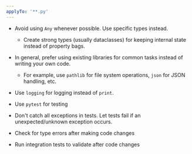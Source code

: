 ```yaml
---
applyTo: '**.py'
---
```


- Avoid using `Any` whenever possible. Use specific types instead.
    - Create strong types (usually dataclasses) for keeping internal state instead of property bags.

- In general, prefer using existing libraries for common tasks instead of writing your own code.
    - For example, use `pathlib` for file system operations, `json` for JSON handling, etc.

- Use `logging` for logging instead of `print`.
- Use `pytest` for testing
- Don't catch all exceptions in tests. Let tests fail if an unexpected/unknown exception occurs.

- Check for type errors after making code changes
- Run integration tests to validate after code changes